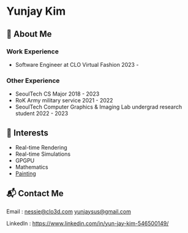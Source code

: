# Yunjay Kim

## :elephant: About Me
### Work Experience
- Software Engineer at CLO Virtual Fashion 2023 -
### Other Experience
- SeoulTech CS Major 2018 - 2023  
- RoK Army military service 2021 - 2022  
- SeoulTech Computer Graphics & Imaging Lab undergrad research student 2022 - 2023

## :seedling: Interests
- Real-time Rendering
- Real-time Simulations
- GPGPU  
- Mathematics  
- [Painting](markdowns/paintingsByYJ.md)   

## :mailbox_with_mail: Contact Me
Email : 
nessie@clo3d.com
yunjaysus@gmail.com

LinkedIn : https://www.linkedin.com/in/yun-jay-kim-546500149/

<!--
-->
